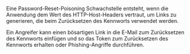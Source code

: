 Eine Password-Reset-Poisoning Schwachstelle entsteht, wenn die Anwendung dem Wert des HTTP-Host-Headers vertraut, um Links zu generieren, die beim Zurücksetzen des Kennworts verwendet werden.

Ein Angreifer kann einen bösartigen Link in die E-Mail zum Zurücksetzen des Kennworts einfügen und so das Token zum Zurücksetzen des Kennworts erhalten oder Phishing-Angriffe durchführen.

